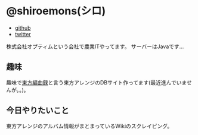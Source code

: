 # @shiroemons(シロ)

- [github](https://github.com/shiroemons)
- [twitter](https://twitter.com/shiroemons)

株式会社オプティムという会社で農業ITやってます。
サーバーはJavaです...

## 趣味

趣味で[東方編曲録](https://touhou.arrangement-chronicle.com/)と言う東方アレンジのDBサイト作ってます(最近進んでいませんが。。)。

## 今日やりたいこと

東方アレンジのアルバム情報がまとまっているWikiのスクレイピング。
